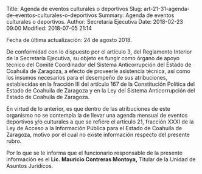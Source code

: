 Title: Agenda de eventos culturales o deportivos
Slug: art-21-31-agenda-de-eventos-culturales-o-deportivos
Summary: Agenda de eventos culturales o deportivos.
Author: Secretaría Ejecutiva
Date: 2018-02-23 09:00
Modified: 2018-07-05 21:14


Fecha de última actualización: 24 de agosto 2018.

De conformidad con lo dispuesto por el artículo 3, del Reglamento
Interior de la Secretaría Ejecutiva, su objeto es fungir como órgano de
apoyo técnico del Comité Coordinador del Sistema Anticorrupción del
Estado de Coahuila de Zaragoza, a efecto de proveerle asistencia
técnica, así como los insumos necesarios para el desempeño de sus
atribuciones, establecidas en la fracción III del artículo 167 de la
Constitución Política del Estado de Coahuila de Zaragoza y en la Ley
del Sistema Anticorrupción del Estado de Coahuila de Zaragoza.

En virtud de lo anterior, es que dentro de las atribuciones de este
organismo no se contempla la de llevar una agenda mensual de eventos
deportivos y/o culturales a que se refiere el artículo 21, fracción
XXXI de la Ley de Acceso a la Información Pública para el Estado de
Coahuila de Zaragoza, motivo por el cual no existe información respecto
del presente rubro.

Por lo que se le informa que el funcionario responsable de la presente
información es el **Lic. Mauricio Contreras Montoya,** Titular de la
Unidad de Asuntos Jurídicos.
